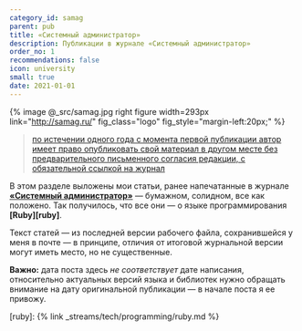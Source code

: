 ```yaml
---
category_id: samag
parent: pub
title: «Системный администратор»
description: Публикации в журнале «Системный администратор»
order_no: 1
recommendations: false
icon: university
small: true
date: 2021-01-01
---
```

{% image @_src/samag.jpg right figure width=293px link="http://samag.ru/" fig_class="logo" fig_style="margin-left:20px;" %}

> [по истечении одного года с момента первой публикации автор имеет право опубликовать свой материал в другом месте без предварительного письменного согласия редакции, с обязательной ссылкой на журнал][rules]

В этом разделе выложены мои статьи, ранее напечатанные в журнале **[«Системный администратор»][samag]** — бумажном, солидном,
все как положено. Так получилось, что все они — о языке программирования **[Ruby][ruby]**.

Текст статей — из последней версии рабочего файла, сохранившейся у меня в поч­те — в принципе, отличия от итоговой
журнальной версии могут иметь место, но не существенные.

**Важно:** дата поста здесь *не соответствует* дате написания, относительно актуальных версий языка и библиотек нужно обращать
внимание на дату оригинальной публикации — в начале поста я ее привожу.

[samag]: http://samag.ru/
[rules]: http://samag.ru/main/part/5
[ruby]: {% link _streams/tech/programming/ruby.md %}
